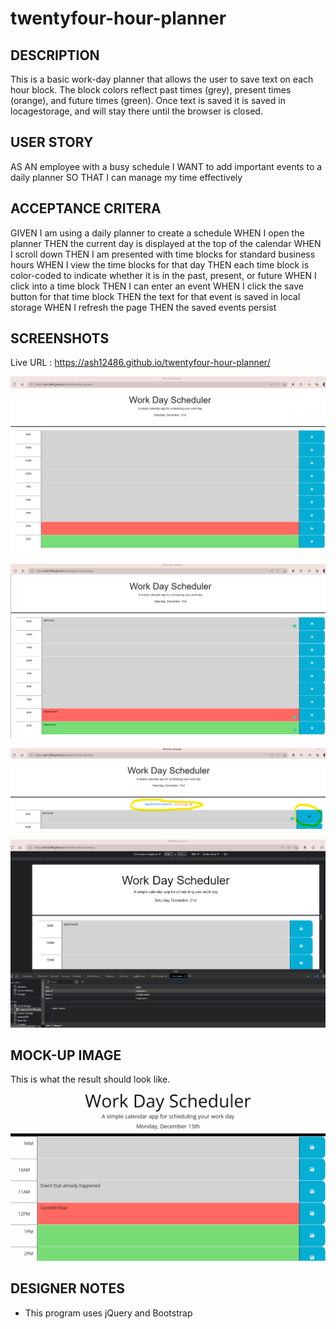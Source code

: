 # twentyfour-hour-planner

## DESCRIPTION
This is a basic work-day planner that allows the user to save text on each hour block. The block colors reflect past times (grey), present times (orange), and future times (green). Once text is saved it is saved in locagestorage, and will stay there until the browser is closed.


## USER STORY
AS AN employee with a busy schedule
I WANT to add important events to a daily planner
SO THAT I can manage my time effectively

## ACCEPTANCE CRITERA
GIVEN I am using a daily planner to create a schedule
WHEN I open the planner
THEN the current day is displayed at the top of the calendar
WHEN I scroll down
THEN I am presented with time blocks for standard business hours
WHEN I view the time blocks for that day
THEN each time block is color-coded to indicate whether it is in the past, present, or future
WHEN I click into a time block
THEN I can enter an event
WHEN I click the save button for that time block
THEN the text for that event is saved in local storage
WHEN I refresh the page
THEN the saved events persist

## SCREENSHOTS
Live URL : https://ash12486.github.io/twentyfour-hour-planner/

![Homepage](./Assets/Images/homepage.png)

![Past, Present, Future](./Assets/Images/past_present_future.png)

![Save Message](./Assets/Images/savebutton.png)

![Locage Storage](./Assets/Images/localestorage.png)


## MOCK-UP IMAGE
This is what the result should look like.

![mock-up](./assets/images/mock-up.gif)

## DESIGNER NOTES
* This program uses jQuery and Bootstrap
